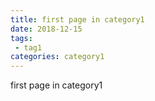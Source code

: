 ```yaml
---
title: first page in category1
date: 2018-12-15
tags:
 - tag1
categories: category1
---
```


first page in category1